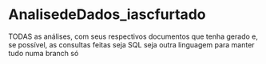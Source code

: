 # AnalisedeDados_iascfurtado
TODAS as análises, com seus respectivos documentos que tenha gerado e, se possível, as consultas feitas seja SQL seja outra linguagem para manter tudo numa branch só
